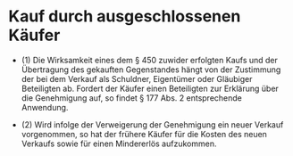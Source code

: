 # Kauf durch ausgeschlossenen Käufer

- (1) Die Wirksamkeit eines dem § 450 zuwider erfolgten Kaufs und der Übertragung des gekauften Gegenstandes hängt von der Zustimmung der bei dem Verkauf als Schuldner, Eigentümer oder Gläubiger Beteiligten ab. Fordert der Käufer einen Beteiligten zur Erklärung über die Genehmigung auf, so findet § 177 Abs. 2 entsprechende Anwendung.

- (2) Wird infolge der Verweigerung der Genehmigung ein neuer Verkauf vorgenommen, so hat der frühere Käufer für die Kosten des neuen Verkaufs sowie für einen Mindererlös aufzukommen.

